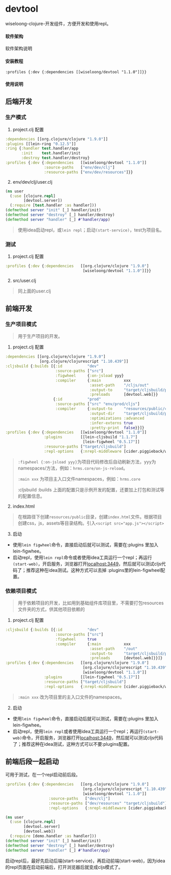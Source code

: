 # devtool
wiseloong-clojure-开发组件，方便开发和使用repl。

#### 软件架构

软件架构说明

#### 安装教程

`:profiles {:dev {:dependencies [[wiseloong/devtool "1.1.0"]]}}`

#### 使用说明

## 后端开发

### 生产模式

1. project.clj 配置

```clojure
:dependencies [[org.clojure/clojure "1.9.0"]]
:plugins [[lein-ring "0.12.5"]]
:ring {:handler test.handler/app
       :init    test.handler/init
       :destroy test.handler/destroy}
:profiles {:dev {:dependencies   [[wiseloong/devtool "1.1.0"]]
                 :source-paths   ["env/dev/clj"]
                 :resource-paths ["env/dev/resources"]}}
```

2. env/dev/clj/user.clj

```clojure
(ns user
  (:use [clojure.repl]
        [devtool.server])
  (:require [test.handler :as handler]))
(defmethod server "init" [_] handler/init)
(defmethod server "destroy" [_] handler/destroy)
(defmethod server "handler" [_] #'handler/app)
```

> 使用idea启动repl，或`lein repl`；启动`(start-service)`，test为项目名。

### 测试

1. project.clj 配置

```clojure
:profiles {:dev {:dependencies   [[org.clojure/clojure "1.9.0"]
                                  [wiseloong/devtool "1.1.0"]]}}
```

2. src/user.clj

> 同上面的user.clj

## 前端开发

### 生产项目模式

> 用于生产项目的开发。

1. project.clj 配置

```clojure
:dependencies [[org.clojure/clojure "1.9.0"]
               [org.clojure/clojurescript "1.10.439"]]
:cljsbuild {:builds [{:id           "dev"
                      :source-paths ["src"]
                      :figwheel     {:on-jsload yyy}
                      :compiler     {:main          xxx
                                     :asset-path    "/cljs/out"
                                     :output-to     "target/cljsbuild/public/cljs/app.js"
                                     :preloads      [devtool.web]}}
                     {:id           "prod"
                      :source-paths ["src" "env/prod/cljs"]
                      :compiler     {:output-to     "resources/public/cljs/app.js"
                                     :output-dir    "target/cljsbuild/public/cljs/prod"
                                     :optimizations :advanced
                                     :infer-externs true
                                     :pretty-print  false}}]}
:profiles {:dev {:dependencies   [[wiseloong/devtool "1.1.0"]]
                 :plugins        [[lein-cljsbuild "1.1.7"]
                                  [lein-figwheel "0.5.17"]]
                 :resource-paths ["target/cljsbuild"]
                 :repl-options   {:nrepl-middleware [cider.piggieback/wrap-cljs-repl]}}})
```

> `:figwheel {:on-jsload yyy}`为项目代码修改后自动刷新方法，yyy为namespaces/方法，例如：`hrms.core/on-js-reload`。
>
> `:main xxx` 为项目主入口文件namespaces，例如：`hrms.core`
>
> :cljsbuild :builds 上面的配置只是示例开发的配置，还要加上打包和测试等的配置信息。

2. index.html

> 在根路径下创建`resources/public`目录，创建`index.html`文件。根据项目创建css，js，assets等目录结构。引入`<script src="app.js"></script>`

3. 启动

- 使用`lein figwheel`命令，直接启动后就可以测试，需要在:plugins 里加入lein-figwhee。
- 启动repl，使用`lein repl`命令或者使用idea工具运行一个repl；再运行`(start-web)`，开启服务，浏览器打开[localhost:3449](http://localhost:3449/)，然后就可以测试cljs代码了；推荐这种在idea测试。这种方式可以去掉 :plugins里的lein-figwheel配置。

### 依赖项目模式

> 用于依赖项目的开发，比如用到基础组件库项目里，不需要打包resources文件夹的方式，供其他项目依赖的

1. project.clj 配置

```clojure
:cljsbuild {:builds [{:id           "dev"
                      :source-paths ["src"]
                      :figwheel     true
                      :compiler     {:main          xxx
                                     :asset-path    "/out"
                                     :output-to     "target/cljsbuild/public/app.js"
                                     :preloads      [devtool.web]}}]}
:profiles {:dev {:dependencies   [[org.clojure/clojure "1.9.0"]
                                  [org.clojure/clojurescript "1.10.439"]
                                  [wiseloong/devtool "1.1.0"]]
                 :plugins        [[lein-figwheel "0.5.17"]]
                 :resource-paths ["target/cljsbuild"]
                 :repl-options   {:nrepl-middleware [cider.piggieback/wrap-cljs-repl]}}})
```

> `:main xxx` 改为项目里的主入口文件的namespaces。

2. 启动

- 使用`lein figwheel`命令，直接启动后就可以测试，需要在:plugins 里加入lein-figwhee。
- 启动repl，使用`lein repl`或者使用idea工具运行一个repl；再运行`(start-web)`命令，开启服务，浏览器打开[localhost:3449](http://localhost:3449/)，然后就可以测试cljs代码了；推荐这种在idea测试，这种方式可以不要:plugins配置。

## 前端后段一起启动

可用于测试，在一个repl启动前后段。

```clojure
:profiles {:dev {:dependencies   [[org.clojure/clojure "1.9.0"]
                                  [org.clojure/clojurescript "1.10.439"]
                                  [wiseloong/devtool "1.1.0"]]
                   :source-paths   ["dev/clj"]
                   :resource-paths ["dev/resources" "target/cljsbuild"]
                   :repl-options   {:nrepl-middleware [cider.piggieback/wrap-cljs-repl]}}}
```

```clojure
(ns user
  (:use [clojure.repl]
        [devtool.server]
        [devtool.web])
  (:require [demo.handler :as handler]))
(defmethod server "init" [_] handler/init)
(defmethod server "destroy" [_] handler/destroy)
(defmethod server "handler" [_] #'handler/app)
```

启动repl后，最好先启动后端(start-service)，再启动前端(start-web)，因为idea的repl页面在启动前端后，打开浏览器后就变成cljs模式了。
